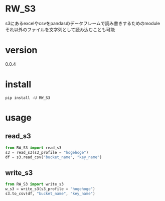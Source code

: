 # RW_S3

s3にあるexcelやcsvをpandasのデータフレームで読み書きするためのmodule
それ以外のファイルを文字列として読み込むことも可能

# version

0.0.4

# install

```shell
pip install -U RW_S3
```
# usage

## read_s3

```python
from RW_S3 import read_s3
s3 = read_s3(s3_profile = "hogehoge")
df = s3.read_csv("bucket_name", "key_name")
```

## write_s3

```python
from RW_S3 import write_s3
w_s3 = write_s3(s3_profile = "hogehoge")
s3.to_csv(df, "bucket_name", "key_name")
```